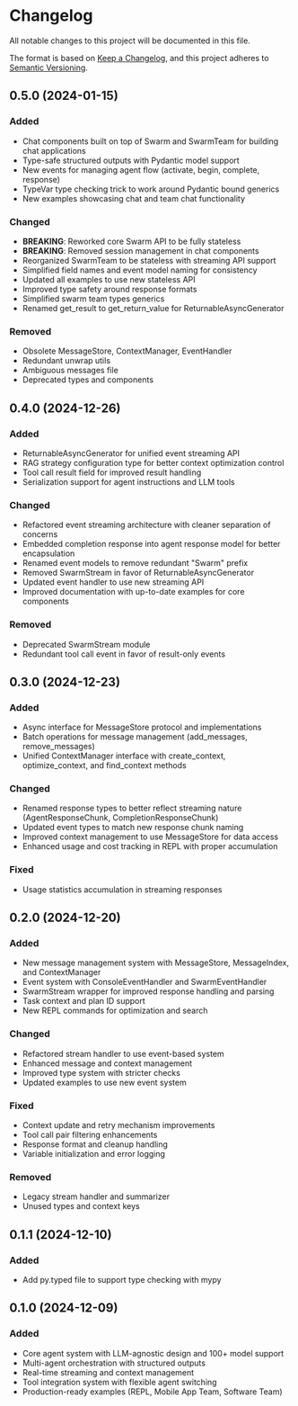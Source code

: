 # Changelog

All notable changes to this project will be documented in this file.

The format is based on [Keep a Changelog](https://keepachangelog.com/en/1.0.0/),
and this project adheres to [Semantic Versioning](https://semver.org/spec/v2.0.0.html).

## 0.5.0 (2024-01-15)

### Added
- Chat components built on top of Swarm and SwarmTeam for building chat applications
- Type-safe structured outputs with Pydantic model support
- New events for managing agent flow (activate, begin, complete, response)
- TypeVar type checking trick to work around Pydantic bound generics
- New examples showcasing chat and team chat functionality

### Changed
- **BREAKING**: Reworked core Swarm API to be fully stateless
- **BREAKING**: Removed session management in chat components
- Reorganized SwarmTeam to be stateless with streaming API support
- Simplified field names and event model naming for consistency
- Updated all examples to use new stateless API
- Improved type safety around response formats
- Simplified swarm team types generics
- Renamed get_result to get_return_value for ReturnableAsyncGenerator

### Removed
- Obsolete MessageStore, ContextManager, EventHandler
- Redundant unwrap utils
- Ambiguous messages file
- Deprecated types and components

[0.5.0]: https://github.com/glyphyai/liteswarm/releases/tag/0.5.0

## 0.4.0 (2024-12-26)

### Added
- ReturnableAsyncGenerator for unified event streaming API
- RAG strategy configuration type for better context optimization control
- Tool call result field for improved result handling
- Serialization support for agent instructions and LLM tools

### Changed
- Refactored event streaming architecture with cleaner separation of concerns
- Embedded completion response into agent response model for better encapsulation
- Renamed event models to remove redundant "Swarm" prefix
- Removed SwarmStream in favor of ReturnableAsyncGenerator
- Updated event handler to use new streaming API
- Improved documentation with up-to-date examples for core components

### Removed
- Deprecated SwarmStream module
- Redundant tool call event in favor of result-only events

[0.4.0]: https://github.com/glyphyai/liteswarm/releases/tag/0.4.0

## 0.3.0 (2024-12-23)

### Added
- Async interface for MessageStore protocol and implementations
- Batch operations for message management (add_messages, remove_messages)
- Unified ContextManager interface with create_context, optimize_context, and find_context methods

### Changed
- Renamed response types to better reflect streaming nature (AgentResponseChunk, CompletionResponseChunk)
- Updated event types to match new response chunk naming
- Improved context management to use MessageStore for data access
- Enhanced usage and cost tracking in REPL with proper accumulation

### Fixed
- Usage statistics accumulation in streaming responses

[0.3.0]: https://github.com/glyphyai/liteswarm/releases/tag/0.3.0

## 0.2.0 (2024-12-20)

### Added
- New message management system with MessageStore, MessageIndex, and ContextManager
- Event system with ConsoleEventHandler and SwarmEventHandler
- SwarmStream wrapper for improved response handling and parsing
- Task context and plan ID support
- New REPL commands for optimization and search

### Changed
- Refactored stream handler to use event-based system
- Enhanced message and context management
- Improved type system with stricter checks
- Updated examples to use new event system

### Fixed
- Context update and retry mechanism improvements
- Tool call pair filtering enhancements
- Response format and cleanup handling
- Variable initialization and error logging

### Removed
- Legacy stream handler and summarizer
- Unused types and context keys

[0.2.0]: https://github.com/glyphyai/liteswarm/releases/tag/0.2.0

## 0.1.1 (2024-12-10)

### Added
- Add py.typed file to support type checking with mypy

[0.1.1]: https://github.com/glyphyai/liteswarm/releases/tag/0.1.1

## 0.1.0 (2024-12-09)

### Added
- Core agent system with LLM-agnostic design and 100+ model support
- Multi-agent orchestration with structured outputs
- Real-time streaming and context management
- Tool integration system with flexible agent switching
- Production-ready examples (REPL, Mobile App Team, Software Team)

[0.1.0]: https://github.com/glyphyai/liteswarm/releases/tag/0.1.0